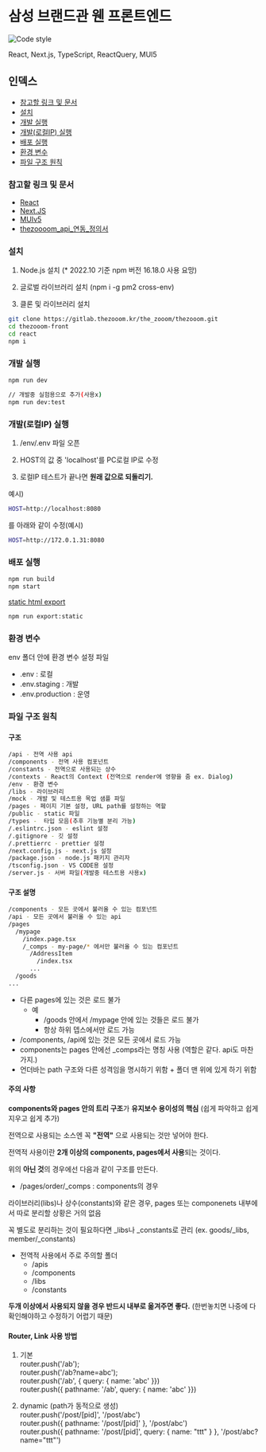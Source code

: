 # 삼성 브랜드관 웬 프론트엔드

![Code style](https://img.shields.io/badge/code_style-prettier-ff69b4.svg)

React, Next.js, TypeScript, ReactQuery, MUI5

## 인덱스

- [참고할 링크 및 문서](#참고할-링크-및-문서)
- [설치](#설치)
- [개발 실행](#개발-실행)
- [개발(로컬IP) 실행](#개발(로컬IP)-실행)
- [배포 실행](#배포-실행)
- [환경 변수](#환경-변수)
- [파일 구조 원칙](#파일-구조-원칙)

### 참고할 링크 및 문서

- [React](https://ko.reactjs.org/docs/getting-started.html)
- [Next.JS](https://nextjs.org/docs)
- [MUIv5](https://mui.com/material-ui/react-autocomplete/)
- [thezoooom_api_연동_정의서]()

### 설치

1.  Node.js 설치 (* 2022.10 기준 npm 버전 16.18.0 사용 요망)

2.  글로벌 라이브러리 설치 (npm i -g pm2 cross-env)

3.  클론 및 라이브러리 설치

```sh
git clone https://gitlab.thezooom.kr/the_zooom/thezooom.git
cd thezooom-front
cd react
npm i
```


### 개발 실행

```sh
npm run dev
```

```sh
// 개발중 실험용으로 추가(사용x)
npm run dev:test
```


### 개발(로컬IP) 실행

1. /env/.env 파일 오픈

2. HOST의 값 중 'localhost'를 PC로컬 IP로 수정

3. 로컬IP 테스트가 끝나면 **원래 값으로 되돌리기.**

예시)

```sh
HOST=http://localhost:8080
```

를 아래와 같이 수정(예시)

```sh
HOST=http://172.0.1.31:8080
```

### 배포 실행


```sh
npm run build
npm start
```
[static html export](https://nextjs.org/docs/advanced-features/static-html-export)
```sh
npm run export:static
```


### 환경 변수

env 폴더 안에 환경 변수 설정 파일
- .env : 로컬
- .env.staging : 개발
- .env.production : 운영

### 파일 구조 원칙

#### 구조

```sh
/api - 전역 사용 api
/components - 전역 사용 컴포넌트
/constants - 전역으로 사용되는 상수
/contexts - React의 Context (전역으로 render에 영향을 줌 ex. Dialog)
/env - 환경 변수
/libs - 라이브러리
/mock - 개발 및 테스트용 목업 샘플 파일
/pages - 페이지 기본 설정, URL path를 설정하는 역할
/public - static 파일
/types -  타입 모음(추후 기능별 분리 가능)
/.eslintrc.json - eslint 설정
/.gitignore - 깃 설정
/.prettierrc - prettier 설정
/next.config.js - next.js 설정
/package.json - node.js 패키지 관리자
/tsconfig.json - VS CODE용 설정
/server.js - 서버 파일(개발중 테스트용 사용x)
```

#### 구조 설명

```sh
/components - 모든 곳에서 불러올 수 있는 컴포넌트
/api - 모든 곳에서 불러올 수 있는 api
/pages
  /mypage
    /index.page.tsx
    /_comps - my-page/* 에서만 불러올 수 있는 컴포넌트
      /AddressItem
        /index.tsx
      ...  
  /goods
...
```
- 다른 pages에 있는 것은 로드 불가
  - 예
    - /goods 안에서 /mypage 안에 있는 것들은 로드 불가
    - 항상 하위 뎁스에서만 로드 가능
- /components, /api에 있는 것은 모든 곳에서 로드 가능
- components는 pages 안에선 \_comps라는 명칭 사용 (역할은 같다. api도 마찬가지.)
- 언더바는 path 구조와 다른 성격임을 명시하기 위함 + 폴더 맨 위에 있게 하기 위함

#### 주의 사항

**components와 pages 안의 트리 구조**가 **유지보수 용이성의 핵심**
(쉽게 파악하고 쉽게 지우고 쉽게 추가)

전역으로 사용되는 소스엔 꼭 **"전역"** 으로 사용되는 것만 넣어야 한다.

전역적 사용이란 **2개 이상의 components, pages에서 사용**되는 것이다.

위의 **아닌 것**의 경우에선 다음과 같이 구조를 만든다.

- /pages/order/\_comps : components의 경우

라이브러리(libs)나 상수(constants)와 같은 경우, pages 또는 componenets 내부에서 따로 분리할 상황은 거의 없음

꼭 별도로 분리하는 것이 필요하다면 \_libs나 \_constants로 관리
(ex. goods/\_libs, member/\_constants)

- 전역적 사용에서 주로 주의할 폴더
  - /apis
  - /components
  - /libs
  - /constants

**두개 이상에서 사용되지 않을 경우 반드시 내부로 옮겨주면 좋다.**
(한번놓치면 나중에 다 확인해야하고 수정하기 어렵기 때문)

#### Router, Link 사용 방법
1. 기본  
   router.push('/ab');  
   router.push('/ab?name=abc');  
   router.push('/ab', { query: { name: 'abc' }})  
   router.push({ pathname: '/ab', query: { name: 'abc' }})

   <Link href="/ab">  
   <Link href="/ab?name=abc">  
   <Link href={{ pathname: "/ab", query: { name: "abc" } }}>

2. dynamic (path가 동적으로 생성)  
   router.push('/post/[pid]', '/post/abc')  
   router.push({ pathname: '/post/[pid]' }, '/post/abc')  
   router.push({ pathname: '/post/[pid]', query: { name: "ttt" } }, '/post/abc?name="ttt"')

   <Link href="/post/[pid]" as="/post/abc">  
   <Link href={{ pathname: "/post/[pid]", query: { name: "ttt" } }} as="/post/abc">
